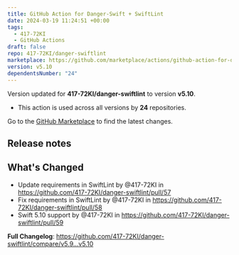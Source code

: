 ```yaml
---
title: GitHub Action for Danger-Swift + SwiftLint
date: 2024-03-19 11:24:51 +00:00
tags:
  - 417-72KI
  - GitHub Actions
draft: false
repo: 417-72KI/danger-swiftlint
marketplace: https://github.com/marketplace/actions/github-action-for-danger-swift-swiftlint
version: v5.10
dependentsNumber: "24"
---
```



Version updated for **417-72KI/danger-swiftlint** to version **v5.10**.
- This action is used across all versions by **24** repositories.

Go to the [GitHub Marketplace](https://github.com/marketplace/actions/github-action-for-danger-swift-swiftlint) to find the latest changes.

## Release notes

## What's Changed
* Update requirements in SwiftLint by @417-72KI in https://github.com/417-72KI/danger-swiftlint/pull/57
* Fix requirements in SwiftLint by @417-72KI in https://github.com/417-72KI/danger-swiftlint/pull/58
* Swift 5.10 support by @417-72KI in https://github.com/417-72KI/danger-swiftlint/pull/59


**Full Changelog**: https://github.com/417-72KI/danger-swiftlint/compare/v5.9...v5.10
